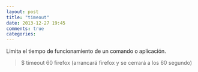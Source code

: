```yaml
---
layout: post
title: "timeout"
date: 2013-12-27 19:45
comments: true
categories: 
---
```

Limita el tiempo de funcionamiento de un comando o aplicación.

>$ timeout 60 firefox (arrancará firefox y se cerrará a los 60 segundo)

